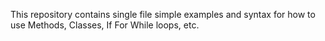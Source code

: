 This repository contains single file simple examples and syntax for how to use
Methods, Classes, If For While loops, etc.
